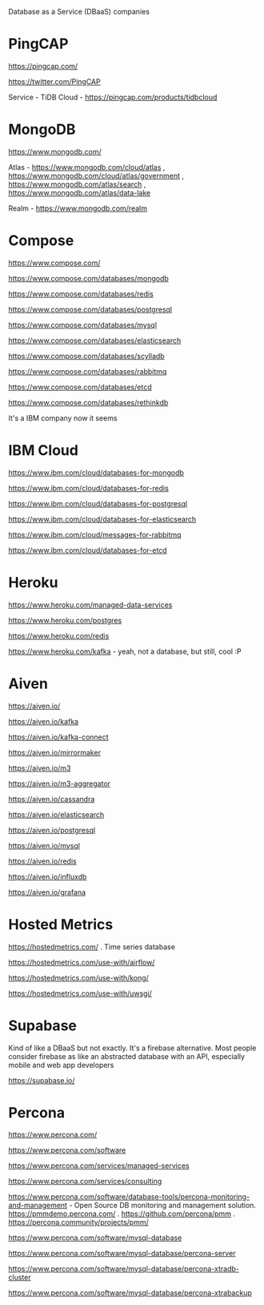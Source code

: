 Database as a Service (DBaaS) companies

# PingCAP

https://pingcap.com/

https://twitter.com/PingCAP

Service - TiDB Cloud - https://pingcap.com/products/tidbcloud

# MongoDB

https://www.mongodb.com/

Atlas - https://www.mongodb.com/cloud/atlas , https://www.mongodb.com/cloud/atlas/government , https://www.mongodb.com/atlas/search , https://www.mongodb.com/atlas/data-lake

Realm - https://www.mongodb.com/realm

# Compose

https://www.compose.com/

https://www.compose.com/databases/mongodb

https://www.compose.com/databases/redis

https://www.compose.com/databases/postgresql

https://www.compose.com/databases/mysql

https://www.compose.com/databases/elasticsearch

https://www.compose.com/databases/scylladb

https://www.compose.com/databases/rabbitmq

https://www.compose.com/databases/etcd

https://www.compose.com/databases/rethinkdb

It's a IBM company now it seems

# IBM Cloud

https://www.ibm.com/cloud/databases-for-mongodb

https://www.ibm.com/cloud/databases-for-redis

https://www.ibm.com/cloud/databases-for-postgresql

https://www.ibm.com/cloud/databases-for-elasticsearch

https://www.ibm.com/cloud/messages-for-rabbitmq

https://www.ibm.com/cloud/databases-for-etcd

# Heroku

https://www.heroku.com/managed-data-services

https://www.heroku.com/postgres

https://www.heroku.com/redis

https://www.heroku.com/kafka - yeah, not a database, but still, cool :P

# Aiven

https://aiven.io/

https://aiven.io/kafka

https://aiven.io/kafka-connect

https://aiven.io/mirrormaker

https://aiven.io/m3

https://aiven.io/m3-aggregator

https://aiven.io/cassandra

https://aiven.io/elasticsearch

https://aiven.io/postgresql

https://aiven.io/mysql

https://aiven.io/redis

https://aiven.io/influxdb

https://aiven.io/grafana

# Hosted Metrics

https://hostedmetrics.com/ . Time series database

https://hostedmetrics.com/use-with/airflow/

https://hostedmetrics.com/use-with/kong/

https://hostedmetrics.com/use-with/uwsgi/

# Supabase

Kind of like a DBaaS but not exactly. It's a firebase alternative. Most people consider firebase as like an abstracted database with an API, especially mobile and web app developers

https://supabase.io/

# Percona

https://www.percona.com/

https://www.percona.com/software

https://www.percona.com/services/managed-services

https://www.percona.com/services/consulting

https://www.percona.com/software/database-tools/percona-monitoring-and-management - Open Source DB monitoring and management solution. https://pmmdemo.percona.com/ . https://github.com/percona/pmm . https://percona.community/projects/pmm/

https://www.percona.com/software/mysql-database

https://www.percona.com/software/mysql-database/percona-server

https://www.percona.com/software/mysql-database/percona-xtradb-cluster

https://www.percona.com/software/mysql-database/percona-xtrabackup


